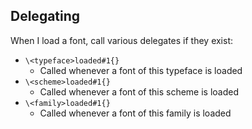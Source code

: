 
## Delegating

When I load a font, call various delegates if they exist:
- `\<typeface>loaded#1{}`
  - Called whenever a font of this typeface is loaded
- `\<scheme>loaded#1{}`
  - Called whenever a font of this scheme is loaded
- `\<family>loaded#1{}`
  - Called whenever a font of this family is loaded
